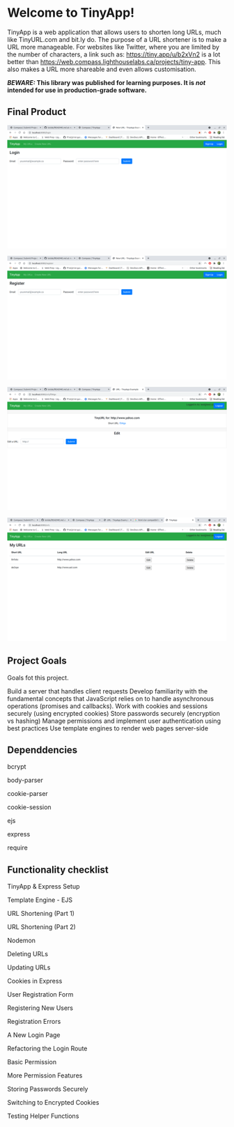 # Welcome to TinyApp!

TinyApp is a web application that allows users to shorten long URLs, much like TinyURL.com and bit.ly do. The purpose of a URL shortener is to make a URL more manageable. For websites like Twitter, where you are limited by the number of characters, a link such as: https://tiny.app/u/b2xVn2 is a lot better than https://web.compass.lighthouselabs.ca/projects/tiny-app. This also makes a URL more shareable and even allows customisation. 

**_BEWARE:_  This library was published for learning purposes. It is  _not_  intended for use in production-grade software.**

## Final Product

!["Screenshot of Login page"](https://github.com/LloydDub/tinyapp/blob/master/docs/login.png)

!["Screenshot of Register page"](https://github.com/LloydDub/tinyapp/blob/master/docs/register.png)

!["Screenshot of Short URL page"](https://github.com/LloydDub/tinyapp/blob/master/docs/shorturl.png)

!["Screenshot of URLS page"](https://github.com/LloydDub/tinyapp/blob/master/docs/urls.png)


## Project Goals

Goals fot this project.

Build a server that handles client requests
Develop familiarity with the fundamental concepts that JavaScript relies on to handle asynchronous operations (promises and callbacks).
Work with cookies and sessions securely (using encrypted cookies)
Store passwords securely (encryption vs hashing)
Manage permissions and implement user authentication using best practices
Use template engines to render web pages server-side

## Dependdencies

bcrypt

body-parser

cookie-parser

cookie-session

ejs

express

require


## Functionality checklist

TinyApp & Express Setup 

Template Engine - EJS

URL Shortening (Part 1)

URL Shortening (Part 2)

Nodemon

Deleting URLs

Updating URLs

Cookies in Express

User Registration Form

Registering New Users

Registration Errors

A New Login Page

Refactoring the Login Route

Basic Permission 

More Permission Features

Storing Passwords Securely

Switching to Encrypted Cookies	

Testing Helper Functions